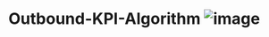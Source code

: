# Outbound-KPI-Algorithm ![image](https://user-images.githubusercontent.com/87050797/230632397-3d14363b-8032-4fe0-a927-97ae209eaaaf.png)


